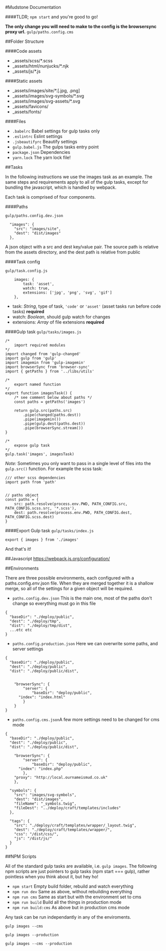 #Mudstone Documentation


####TLDR;
`npm start` and you're good to go! 

**The only change you will need to make to the config is the browsersync proxy url.**
`gulp/paths.config.cms`


##Folder Structure

####Code assets
- _assets/scss/*.scss 
- _assets/html/nunjucks/*.njk
- _assets/js/*.js
 
####Static assets
- _assets/images/site/*.[.jpg, .png]
- _assets/images/svg-symbols/*.svg
- _assets/images/svg-assets/*.svg
- _assets/favicons/
- _assets/fonts/


####Files
- `.babelrc` Babel settings for gulp tasks only
- `.eslintrc` Eslint settings
- `.jsbeautifyrc` Beautify settings
- `gulp.babel.js` The gulps tasks entry point
- `package.json` Dependencies
- `yarn.lock` The yarn lock file!

##Tasks

In the following instructions we use the images task as an example. The same steps and requirements apply to all of the gulp tasks, except for bundling the javascript, which is handled by webpack.

Each task is comprised of four components.

####Paths

`gulp/paths.config.dev.json`

```
  "images": {
    "src": "images/site",
    "dest": "dist/images"
  },
```

A json object with a src and dest key/value pair. The source path is relative from the assets directory, and the dest path is relative from public

####Task config

`gulp/task.config.js`

```
	images: {
		task: 'asset',
		watch: true,
		extensions: ['jpg', 'png', 'svg', 'gif']
	},
```
- task: *String*, type of task, `'code'` or `'asset'` (asset tasks run before code tasks)  **required** 
- watch: *Boolean*, should gulp watch for changes 
- extensions: *Array* of file extensions **required** 

####Gulp task
`gulp/tasks/images.js`

```
/*
	import required modules
*/
import changed from 'gulp-changed'
import gulp from 'gulp'
import imagemin from 'gulp-imagemin'
import browserSync from 'browser-sync'
import { getPaths } from '../libs/utils'

/*
	export named function
*/
export function imagesTask() {
	/* see comment below about paths */
	const paths = getPaths('images')
	
	return gulp.src(paths.src)
		.pipe(changed(paths.dest))
		.pipe(imagemin())
		.pipe(gulp.dest(paths.dest))
		.pipe(browserSync.stream())
}

/*
	expose gulp task
*/
gulp.task('images', imagesTask)
```

*Note:* Sometimes you only want to pass in a single level of files into the `gulp.src()` function.  For example the scss task:

```
/// other scss dependencies
import path from 'path'


// paths object
const paths = {
	src: path.resolve(process.env.PWD, PATH_CONFIG.src, PATH_CONFIG.scss.src, '*.scss'),
	dest: path.resolve(process.env.PWD, PATH_CONFIG.dest, PATH_CONFIG.scss.dest)
}

```


####Export Gulp task
`gulp/tasks/index.js`

```
export { images } from './images'
```



And that's it! 

##Javascript
https://webpack.js.org/configuration/

##Environments

There are three possible environments, each configured with a paths.config.*env*.json file.  When they are merged together it is a shallow merge, so all of the settings for a given object will be required. 

- `paths.config.dev.json` This is the main one, most of the paths don't change so everything must go in this file

```
{
  "baseDir": "./deploy/public",
  "dest": "./deploy/tmp",
  "dist": "./deploy/tmp/dist",
  ...etc etc
}
```

- `paths.config.production.json` Here we can overwrite some paths, and server settings

```
{
  "baseDir": "./deploy/public",
  "dest": "./deploy/public",
  "dist": "./deploy/public/dist",

  
	"browserSync": {
		"server": {
			"baseDir": "deploy/public",
      "index": "index.html"
		}
	}
}

```

- `paths.config.cms.json`A few more settings need to be changed for cms mode

```
{
  "baseDir": "./deploy/public",
  "dest": "./deploy/public",
  "dist": "./deploy/public/dist",
  
	"browserSync": {
		"server": {
			"baseDir": "deploy/public",
      "index": "index.php"
		},
    "proxy": "http://local.ournameismud.co.uk"
	},

  "symbols": {
    "src": "images/svg-symbols",
    "dest": "dist/images",
    "fileName": "_symbols.twig",
    "fileDest": "../deploy/craft/templates/includes"
  },

  "tags": {
    "src": "./deploy/craft/templates/wrapper/_layout.twig",
    "dest": "./deploy/craft/templates/wrapper/",
    "css": "/dist/css/",
    "js": "/dist/js/"
  }
}
```

##NPM Scripts

All of the standard gulp tasks are available, i.e. `gulp images`. The following npm scripts are just pointers to gulp tasks (npm start === gulp), rather pointless when you think about it, but hey ho! 

- `npm start` Empty build folder, rebuild and watch everything
- `npm run dev` Same as above, without rebuilding everything
- `npm run cms` Same as start but with the environment set to cms
- `npm run build` Build all the things in production mode
- `npm run build:cms` As above but in production cms mode  

Any task can be run independantly in any of the enviroments.

`gulp images --cms`

`gulp images --production`

`gulp images --cms --production`